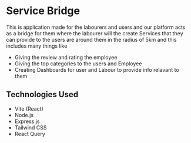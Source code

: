 # Service Bridge
<p>This is application made for the labourers and users and our platform acts as a bridge for them where the labourer will the create Services that they can provide to the users are around them in the radius of 5km 
and this includes many things like</p>
<ul>
  <li>Giving the review and rating the employee</li>
  <li>Giving the top categories to the users and Employee</li>
  <li>Creating Dashboards for user and Labour to provide info relavant to them</li>
</ul>

<h2>Technologies Used</h2>
<ul>
<li>Vite (React)</li>
<li>Node.js</li>
<li>Express.js</li>
<li>Tailwind CSS</li>
<li>React Query</li>
</ul>





